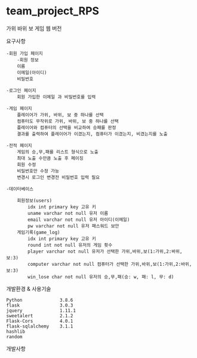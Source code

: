 # team_project_RPS
가위 바위 보 게임 웹 버전

요구사항

	-회원 가입 페이지
		-회원 정보
		이름
		이메일(아이디)
		비밀번호

	-로그인 페이지
		회원 가입한 이메일 과 비밀번호를 입력

	-게임 페이지
		플레이어가 가위, 바위, 보 중 하나를 선택
		컴퓨터도 무작위로 가위, 바위, 보 중 하나를 선택
		플레이어와 컴퓨터의 선택을 비교하여 승패를 판정
		결과를 출력하여 플레이어가 이겼는지, 컴퓨터가 이겼는지, 비겼는지를 노출

	-전적 페이지
		게임의 승,무,패를 리스트 형식으로 노출
		최대 노출 수만큼 노출 후 페이징
		회원 수정
		비밀번호만 수정 가능
		변경시 로그인 변경전 비밀번호 입력 필요
	
	-데이터베이스

		회원정보(users)
			idx int primary key 고유 키
			uname varchar not null 유저 이름
			email varchar not null 유저 아이디(이메일)
			pw varchar not null 유저 패스워드 보안
		게임기록(game_log)
			idx int primary key 고유 키
			round int not null 유저의 게임 횟수
			player varchar not null 유저가 선택한 가위,바위,보(1:가위,2:바위,보:3)
			computer varchar not null 컴퓨터가 선택한 가위,바위,보(1:가위,2:바위,보:3)
			win_lose char not null 유저의 승,무,패(승: w, 패: l, 무: d)

개발환경 & 사용기술

	Python 				3.8.6
	flask				3.0.3
	jquery 				1.11.1
	sweetalert 			2.1.2
	Flask-Cors         	4.0.1
	flask-sqlalchemy	3.1.1
	hashlib
	random

개발사항